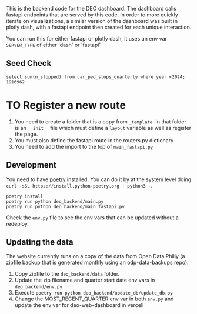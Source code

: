 This is the backend code for the DEO dashboard. The dashboard calls fastapi endpoints that are served by this code. In order to more quickly iterate on visualizations, a similar version of the dashboard was built in plotly dash, with a fastapi endpoint then created for each unique interaction. 

You can run this for either fastapi or plotly dash, it uses an env var `SERVER_TYPE` of either 'dash' or 'fastapi'

## Seed Check
```
select sum(n_stopped) from car_ped_stops_quarterly where year <2024;
1916962
```

# TO Register a new route

1. You need to create a folder that is a copy from `_template`. In that folder is an `__init__` file which must define a `layout` variable as well as register the page.
2. You must also define the fastapi route in the routers.py dictionary
3. You need to add the import to the top of `main_fastapi.py`

## Development

You need to have [poetry](https://pypi.org/project/poetry/) installed. You can do it by at the system level doing `curl -sSL https://install.python-poetry.org | python3 -`.

```
poetry install
poetry run python deo_backend/main.py
poetry run python deo_backend/main_fastapi.py
```

Check the `env.py` file to see the env vars that can be updated without a redeploy.

## Updating the data

The website currently runs on a copy of the data from Open Data Philly (a zipfile backup that is generated monthly using an odp-data-backups repo).

1. Copy zipfile to the `deo_backend/data` folder.
2. Update the zip filename and quarter start date env vars in `deo_backend/env.py`
3. Execute `poetry run python deo_backend/update_db/update_db.py`
4. Change the MOST_RECENT_QUARTER env var in both `env.py` and update the env var for deo-web-dashboard in vercel!

